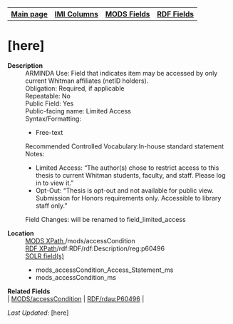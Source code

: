 <!DOCTYPE html>
<html>

<body>
<table style="width:100%">
  <tr>
    <th><a href="index.md">Main page</a></th>
	<th><a href="IMI.md">IMI Columns</a></th>
    <th><a href="MODS.md">MODS Fields</a></th>
    <th><a href="RDF.md">RDF Fields</a></th>
  </tr>
</table>

<h1>[here]</h1>
<dl>
  <dt><b>Description</b></dt>
  <dd>ARMINDA Use: Field that indicates item may be accessed by only current Whitman affiliates (netID holders).</dd>
  <dd>Obligation: Required, if applicable</dd>
  <dd>Repeatable: No</dd>
  <dd>Public Field: Yes</dd>
  <dd>Public-facing name: Limited Access</dd>
  <dd>Syntax/Formatting:
	<ul>
		<li>Free-text</li>
	</ul>
  </dd>
  <dd>Recommended Controlled Vocabulary:In-house standard statement</dd>
  <dd>Notes: 
	<ul>
		<li>Limited Access: “The author(s) chose to restrict access to this thesis to current Whitman students, faculty, and staff. Please log in to view it.”</li>
		<li>Opt-Out: “Thesis is opt-out and not available for public view. Submission for Honors requirements only. Accessible to library staff only.”</li>
		</ul>
	</dd>
  <dd>Field Changes: will be renamed to field_limited_access</dd>
</dl>
<dl>
<dl>
    <dt><b>Location</b></dt>
	  <dd> <ins>MODS XPath </ins>/mods/accessCondition</dd>
		<dd> <ins>RDF XPath</ins>/rdf:RDF/rdf:Description/reg:p60496</dd>
		<dd> <ins>SOLR field(s)</ins>
			<ul>
				<li>mods_accessCondition_Access_Statement_ms</li>
				<li>mods_accessCondition_ms</li>
			</ul>
		</dd>
</dl>
<dl>
	<dt><b>Related Fields</b></dt>
		| <a href="mods.access_condition.md">MODS/accessCondition</a> | <a href="rdf.rdau.p60496.md">RDF/rdau:P60496</a> |
</dl>
<p><i>Last Updated: </i>[here]</p>
</body>
</html>